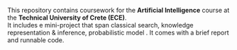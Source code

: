 This repository contains coursework for the **Artificial Intelligence** course at the **Technical University of Crete (ECE)**.  
It includes e mini-project that span classical search, knowledge representation & inference, probabilistic model    . It comes with a brief report and runnable code.
